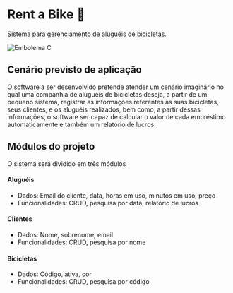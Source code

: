 # Rent a Bike 🚴
Sistema para gerenciamento de aluguéis de bicicletas.

<img src="https://img.shields.io/badge/C-00599C?style=for-the-badge&logo=c&logoColor=white" alt="Embolema C" title="Desenvolvido com C">

## Cenário previsto de aplicação
O software a ser desenvolvido pretende atender um cenário imaginário no qual uma companhia de aluguéis
de bicicletas deseja, a partir de um pequeno sistema, registrar as informações referentes às suas bicicletas,
seus clientes, e os aluguéis realizados, bem como, a partir dessas informações, o software ser capaz de
calcular o valor de cada empréstimo automaticamente e também um relatório de lucros.


## Módulos do projeto
O sistema será dividido em três módulos
#### Aluguéis
* Dados: Email do cliente, data, horas em uso, minutos em uso, preço
* Funcionalidades: CRUD, pesquisa por data, relatório de lucros


#### Clientes
* Dados: Nome, sobrenome, email
* Funcionalidades: CRUD, pesquisa por nome


#### Bicicletas
* Dados: Código, ativa, cor
* Funcionalidades: CRUD, pesquisa por código
